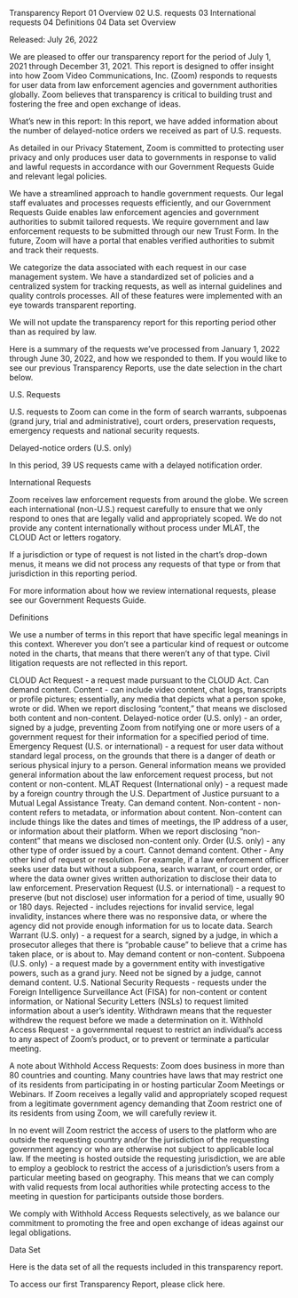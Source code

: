 Transparency Report
01
Overview
02
U.S. requests
03
International requests
04
Definitions
04
Data set
Overview

Released: July 26, 2022

We are pleased to offer our transparency report for the period of July 1, 2021 through December 31, 2021. This report is designed to offer insight into how Zoom Video Communications, Inc. (Zoom) responds to requests for user data from law enforcement agencies and government authorities globally. Zoom believes that transparency is critical to building trust and fostering the free and open exchange of ideas.

What’s new in this report: In this report, we have added information about the number of delayed-notice orders we received as part of U.S. requests.

As detailed in our Privacy Statement, Zoom is committed to protecting user privacy and only produces user data to governments in response to valid and lawful requests in accordance with our Government Requests Guide and relevant legal policies.

We have a streamlined approach to handle government requests. Our legal staff evaluates and processes requests efficiently, and our Government Requests Guide enables law enforcement agencies and government authorities to submit tailored requests. We require government and law enforcement requests to be submitted through our new Trust Form. In the future, Zoom will have a portal that enables verified authorities to submit and track their requests.

We categorize the data associated with each request in our case management system. We have a standardized set of policies and a centralized system for tracking requests, as well as internal guidelines and quality controls processes. All of these features were implemented with an eye towards transparent reporting.

We will not update the transparency report for this reporting period other than as required by law.

Here is a summary of the requests we’ve processed from January 1, 2022 through June 30, 2022, and how we responded to them. If you would like to see our previous Transparency Reports, use the date selection in the chart below.

U.S. Requests

U.S. requests to Zoom can come in the form of search warrants, subpoenas (grand jury, trial and administrative), court orders, preservation requests, emergency requests and national security requests.

Delayed-notice orders (U.S. only)

In this period, 39 US requests came with a delayed notification order.

International Requests

Zoom receives law enforcement requests from around the globe. We screen each international (non-U.S.) request carefully to ensure that we only respond to ones that are legally valid and appropriately scoped. We do not provide any content internationally without process under MLAT, the CLOUD Act or letters rogatory.

If a jurisdiction or type of request is not listed in the chart’s drop-down menus, it means we did not process any requests of that type or from that jurisdiction in this reporting period.

For more information about how we review international requests, please see our Government Requests Guide.

Definitions

We use a number of terms in this report that have specific legal meanings in this context. Wherever you don’t see a particular kind of request or outcome noted in the charts, that means that there weren’t any of that type. Civil litigation requests are not reflected in this report.

CLOUD Act Request - a request made pursuant to the CLOUD Act. Can demand content.
Content - can include video content, chat logs, transcripts or profile pictures; essentially, any media that depicts what a person spoke, wrote or did. When we report disclosing “content,” that means we disclosed both content and non-content.
Delayed-notice order (U.S. only) - an order, signed by a judge, preventing Zoom from notifying one or more users of a government request for their information for a specified period of time.
Emergency Request (U.S. or international) - a request for user data without standard legal process, on the grounds that there is a danger of death or serious physical injury to a person.
General information means we provided general information about the law enforcement request process, but not content or non-content.
MLAT Request (International only) - a request made by a foreign country through the U.S. Department of Justice pursuant to a Mutual Legal Assistance Treaty. Can demand content.
Non-content - non-content refers to metadata, or information about content. Non-content can include things like the dates and times of meetings, the IP address of a user, or information about their platform. When we report disclosing “non-content” that means we disclosed non-content only.
Order (U.S. only) - any other type of order issued by a court. Cannot demand content.
Other - Any other kind of request or resolution. For example, if a law enforcement officer seeks user data but without a subpoena, search warrant, or court order, or where the data owner gives written authorization to disclose their data to law enforcement.
Preservation Request (U.S. or international) - a request to preserve (but not disclose) user information for a period of time, usually 90 or 180 days.
Rejected - includes rejections for invalid service, legal invalidity, instances where there was no responsive data, or where the agency did not provide enough information for us to locate data.
Search Warrant (U.S. only) - a request for a search, signed by a judge, in which a prosecutor alleges that there is “probable cause” to believe that a crime has taken place, or is about to. May demand content or non-content.
Subpoena (U.S. only) - a request made by a government entity with investigative powers, such as a grand jury. Need not be signed by a judge, cannot demand content.
U.S. National Security Requests - requests under the Foreign Intelligence Surveillance Act (FISA) for non-content or content information, or National Security Letters (NSLs) to request limited information about a user’s identity.
Withdrawn means that the requester withdrew the request before we made a determination on it.
Withhold Access Request - a governmental request to restrict an individual’s access to any aspect of Zoom’s product, or to prevent or terminate a particular meeting.

A note about Withhold Access Requests: Zoom does business in more than 80 countries and counting. Many countries have laws that may restrict one of its residents from participating in or hosting particular Zoom Meetings or Webinars. If Zoom receives a legally valid and appropriately scoped request from a legitimate government agency demanding that Zoom restrict one of its residents from using Zoom, we will carefully review it.

In no event will Zoom restrict the access of users to the platform who are outside the requesting country and/or the jurisdiction of the requesting government agency or who are otherwise not subject to applicable local law. If the meeting is hosted outside the requesting jurisdiction, we are able to employ a geoblock to restrict the access of a jurisdiction’s users from a particular meeting based on geography. This means that we can comply with valid requests from local authorities while protecting access to the meeting in question for participants outside those borders.

We comply with Withhold Access Requests selectively, as we balance our commitment to promoting the free and open exchange of ideas against our legal obligations.

Data Set

Here is the data set of all the requests included in this transparency report.

To access our first Transparency Report, please click here.